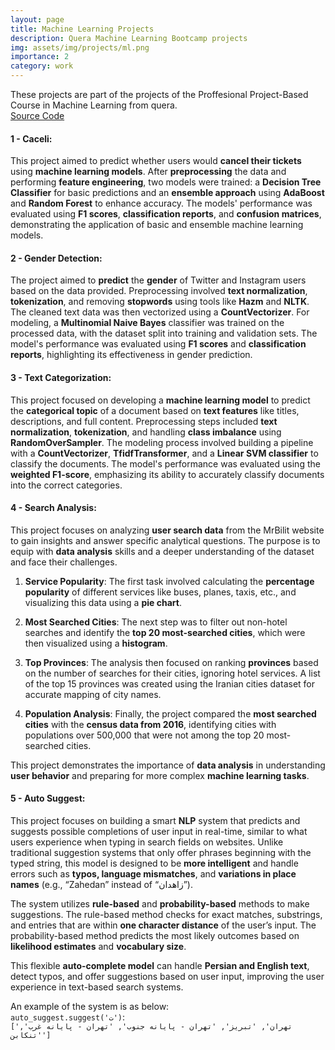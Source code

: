 ```yaml
---
layout: page
title: Machine Learning Projects
description: Quera Machine Learning Bootcamp projects
img: assets/img/projects/ml.png
importance: 2
category: work
---
```


These projects are part of the projects of the Proffesional Project-Based Course in Machine Learning from quera. <br/> 
[Source Code](https://github.com/Nima-Nilchian/ML-Projects)

#### 1 - **Caceli:**

This project aimed to predict whether users would **cancel their tickets** using **machine learning models**. After **preprocessing** the data and performing **feature engineering**, two models were trained: a **Decision Tree Classifier** for basic predictions and an **ensemble approach** using **AdaBoost** and **Random Forest** to enhance accuracy. The models' performance was evaluated using **F1 scores**, **classification reports**, and **confusion matrices**, demonstrating the application of basic and ensemble machine learning models.

#### 2 - **Gender Detection:**

The project aimed to **predict** the **gender** of Twitter and Instagram users based on the data provided. Preprocessing involved **text normalization**, **tokenization**, and removing **stopwords** using tools like **Hazm** and **NLTK**. The cleaned text data was then vectorized using a **CountVectorizer**. For modeling, a **Multinomial Naive Bayes** classifier was trained on the processed data, with the dataset split into training and validation sets. The model's performance was evaluated using **F1 scores** and **classification reports**, highlighting its effectiveness in gender prediction.

#### 3 - **Text Categorization:**

This project focused on developing a **machine learning model** to predict the **categorical topic** of a document based on **text features** like titles, descriptions, and full content. Preprocessing steps included **text normalization**, **tokenization**, and handling **class imbalance** using **RandomOverSampler**. The modeling process involved building a pipeline with a **CountVectorizer**, **TfidfTransformer**, and a **Linear SVM classifier** to classify the documents. The model's performance was evaluated using the **weighted F1-score**, emphasizing its ability to accurately classify documents into the correct categories.

#### 4 - **Search Analysis:**

This project focuses on analyzing **user search data** from the MrBilit website to gain insights and answer specific analytical questions. The purpose is to equip with **data analysis** skills and a deeper understanding of the dataset and face their challenges.

1. **Service Popularity**: The first task involved calculating the **percentage popularity** of different services like buses, planes, taxis, etc., and visualizing this data using a **pie chart**.

2. **Most Searched Cities**: The next step was to filter out non-hotel searches and identify the **top 20 most-searched cities**, which were then visualized using a **histogram**.

3. **Top Provinces**: The analysis then focused on ranking **provinces** based on the number of searches for their cities, ignoring hotel services. A list of the top 15 provinces was created using the Iranian cities dataset for accurate mapping of city names.

4. **Population Analysis**: Finally, the project compared the **most searched cities** with the **census data from 2016**, identifying cities with populations over 500,000 that were not among the top 20 most-searched cities.

This project demonstrates the importance of **data analysis** in understanding **user behavior** and preparing for more complex **machine learning tasks**.

#### 5 - **Auto Suggest:**

This project focuses on building a smart **NLP** system that predicts and suggests possible completions of user input in real-time, similar to what users experience when typing in search fields on websites. Unlike traditional suggestion systems that only offer phrases beginning with the typed string, this model is designed to be **more intelligent** and handle errors such as **typos, language mismatches**, and **variations in place names** (e.g., “Zahedan” instead of “زاهدان”).

The system utilizes **rule-based** and **probability-based** methods to make suggestions. The rule-based method checks for exact matches, substrings, and entries that are within **one character distance** of the user’s input. The probability-based method predicts the most likely outcomes based on **likelihood estimates** and **vocabulary size**.

This flexible **auto-complete model** can handle **Persian and English text**, detect typos, and offer suggestions based on user input, improving the user experience in text-based search systems.

An example of the system is as below:<br/>
```auto_suggest.suggest('ت')```: <br/>
```['تهران', 'تبریز', 'تهران - پایانه جنوب', 'تهران - پایانه غرب', 'تنکابن']```